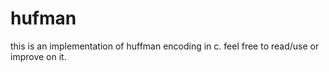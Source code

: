 # hufman
this is an implementation of huffman encoding in c. feel free to read/use or improve on it.
